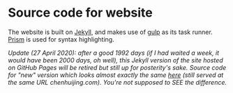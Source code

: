 # Source code for website

The website is built on [Jekyll](https://jekyllrb.com/), and makes use of [gulp](http://gulpjs.com/) as its task runner. [Prism](http://prismjs.com/) is used for syntax highlighting.

*Update (27 April 2020): after a good 1992 days (if I had waited a week, it would have been 2000 days, oh well), this Jekyll version of the site hosted on GitHub Pages will be retired but still up for posterity's sake. Source code for "new" version which looks almost exactly the same [here](https://github.com/huijing/personal-website) (still served at the same URL chenhuijing.com). You're not supposed to SEE the difference.*
